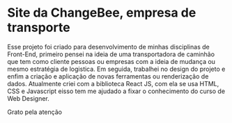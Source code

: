 # Site da ChangeBee, empresa de transporte

Esse projeto foi criado para desenvolvimento de minhas disciplinas de Front-End, primeiro pensei na ideia de uma transportadora de caminhão que tem como cliente pessoas ou empresas com a ideia de mudança ou mesmo estratégia de logistica.
Em seguida, trabalhei no design do projeto e enfim a criação e aplicação de novas ferramentas ou renderização de dados. Atualmente criei com a biblioteca React JS, com ela se usa HTML, CSS e Javascript eisso tem me ajudado a fixar o conhecimento do curso de Web Designer.

Grato pela atenção
